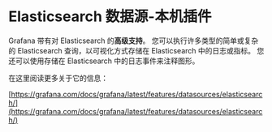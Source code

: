 # Elasticsearch 数据源-本机插件

Grafana 带有对 Elasticsearch 的**高级支持**。 您可以执行许多类型的简单或复杂的 Elasticsearch 查询，以可视化方式存储在 Elasticsearch 中的日志或指标。
您还可以使用存储在 Elasticsearch 中的日志事件来注释图形。

在这里阅读更多关于它的信息：

[https://grafana.com/docs/grafana/latest/features/datasources/elasticsearch/](https://grafana.com/docs/grafana/latest/features/datasources/elasticsearch/)

